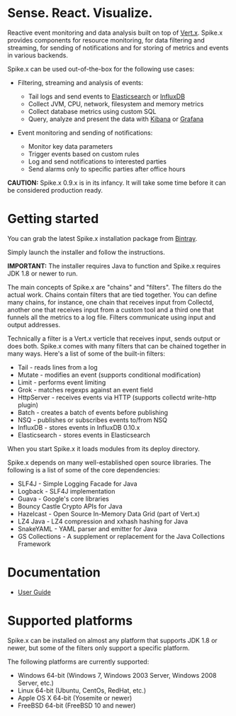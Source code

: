 # Sense. React. Visualize.
Reactive event monitoring and data analysis built on top of [Vert.x](http://vertx.io/vertx2).
Spike.x provides components for resource monitoring, for data filtering and streaming, 
for sending of notifications and for storing of metrics and events in various backends.

Spike.x can be used out-of-the-box for the following use cases:
* Filtering, streaming and analysis of events:
  * Tail logs and send events to [Elasticsearch](https://www.elastic.co) or [InfluxDB](https://influxdb.com/)
  * Collect JVM, CPU, network, filesystem and memory metrics
  * Collect database metrics using custom SQL
  * Query, analyze and present the data with [Kibana](https://www.elastic.co/products/kibana) or [Grafana](http://grafana.org)

* Event monitoring and sending of notifications:
  * Monitor key data parameters 
  * Trigger events based on custom rules
  * Log and send notifications to interested parties
  * Send alarms only to specific parties after office hours

**CAUTION:** Spike.x 0.9.x is in its infancy. It will take some time before it can be considered production ready.

# Getting started

You can grab the latest Spike.x installation package from [Bintray](https://bintray.com/spikex/generic/installer/view).

Simply launch the installer and follow the instructions.

**IMPORTANT:** The installer requires Java to function and Spike.x requires JDK 1.8 or newer to run.

The main concepts of Spike.x are "chains" and "filters". The filters do the actual work. Chains contain filters that are tied together. You can define many chains, for instance, one chain that receives input from Collectd, another one that receives input from a custom tool and a third one that funnels all the metrics to a log file. Filters communicate using input and output addresses.

Technically a filter is a Vert.x verticle that receives input, sends output or does both. Spike.x comes with many filters that can be chained together in many ways. Here's a list of some of the built-in filters:

* Tail - reads lines from a log
* Mutate - modifies an event (supports conditional modification)
* Limit - performs event limiting
* Grok - matches regexps against an event field
* HttpServer - receives events via HTTP (supports collectd write-http plugin) 
* Batch - creates a batch of events before publishing
* NSQ - publishes or subscribes events to/from NSQ
* InfluxDB - stores events in InfluxDB 0.10.x
* Elasticsearch - stores events in Elasticsearch

When you start Spike.x it loads modules from its deploy directory. 

Spike.x depends on many well-established open source libraries. The following is a list of some of the core dependencies:

* SLF4J - Simple Logging Facade for Java
* Logback - SLF4J implementation
* Guava - Google's core libraries
* Bouncy Castle Crypto APIs for Java
* Hazelcast - Open Source In-Memory Data Grid (part of Vert.x)
* LZ4 Java - LZ4 compression and xxhash hashing for Java
* SnakeYAML - YAML parser and emitter for Java
* GS Collections - A supplement or replacement for the Java Collections Framework

# Documentation

* [User Guide](http://www.spikex.io/userguide/userguide-main.html)

# Supported platforms
Spike.x can be installed on almost any platform that supports JDK 1.8 or newer, but some of the filters only support a specific platform.

The following platforms are currently supported:

* Windows 64-bit (Windows 7, Windows 2003 Server, Windows 2008 Server, etc.)
* Linux 64-bit (Ubuntu, CentOs, RedHat, etc.)
* Apple OS X 64-bit (Yosemite or newer)
* FreeBSD 64-bit (FreeBSD 10 and newer)
